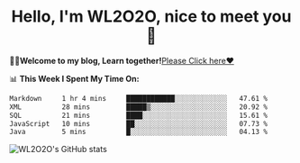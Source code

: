<h1 align = "center">Hello, I'm WL2O2O, nice to meet you 👋</h1>

🧑‍💻**Welcome to my blog, Learn together!**[Please Click here❤️](https://wl2o2o.github.io)

📊 **This Week I Spent My Time On:**
<!--START_SECTION:waka-->

```txt
Markdown     1 hr 4 mins     ████████████░░░░░░░░░░░░░   47.61 %
XML          28 mins         █████▒░░░░░░░░░░░░░░░░░░░   20.92 %
SQL          21 mins         ████░░░░░░░░░░░░░░░░░░░░░   15.61 %
JavaScript   10 mins         ██░░░░░░░░░░░░░░░░░░░░░░░   07.73 %
Java         5 mins          █░░░░░░░░░░░░░░░░░░░░░░░░   04.13 %
```

<!--END_SECTION:waka-->

![WL2O2O's GitHub stats](https://github-readme-stats.vercel.app/api?username=wl2o2o&show_icons=true)


<!--
**WL2O2O/WL2O2O** is a ✨ _special_ ✨ repository because its `README.md` (this file) appears on your GitHub profile.

Here are some ideas to get you started:

- 🔭 I’m currently working on ...
- 🌱 I’m currently learning ...
- 👯 I’m looking to collaborate on ...
- 🤔 I’m looking for help with ...
- 💬 Ask me about ...
- 📫 How to reach me: ...
- 😄 Pronouns: ...
- ⚡ Fun fact: ...
-->
